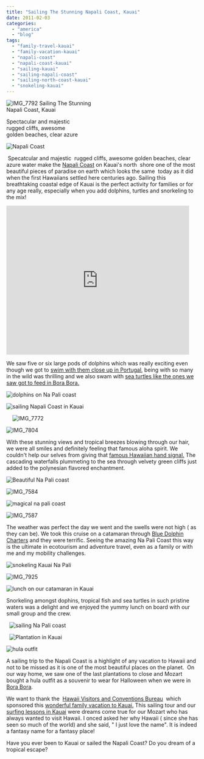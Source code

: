 ```yaml
---
title: "Sailing The Stunning Napali Coast, Kauai"
date: 2011-02-03
categories: 
  - "america"
  - "blog"
tags: 
  - "family-travel-kauai"
  - "family-vacation-kauai"
  - "napali-coast"
  - "napali-coast-kauai"
  - "sailing-kauai"
  - "sailing-napali-coast"
  - "sailing-north-coast-kauai"
  - "snokeling-kauai"
---
```


 ![IMG_7792](https://pub-ac94b3f306b24c0dba4238943c97f2e1.r2.dev/6a00e5502a950788330147e242184e970b.jpg) Sailing The Stunning  
Napali Coast, Kauai

Spectacular and majestic  
rugged cliffs, awesome  
golden beaches, clear azure

<!--more-->

![Napali Coast](https://pub-ac94b3f306b24c0dba4238943c97f2e1.r2.dev/6a00e5502a950788330148c84a58ca970c.jpg)

 Specatcular and majestic  rugged cliffs, awesome golden beaches, clear azure water make the [Napali Coast](http://en.wikipedia.org/wiki/N%C4%81_Pali_Coast_State_Park "napali coast") on Kauai's north  shore one of the most beautiful pieces of paradise on earth which looks the same  today as it did when the first Hawaiians settled here centuries ago. Sailing this breathtaking coastal edge of Kauai is the perfect activity for families or for any age really, especially when you add dolphins, turtles and snorkeling to the mix!

<iframe src="http://www.youtube.com/embed/7EMXJqiSMLo" title="YouTube video player" width="480" frameborder="0" height="390"></iframe>

We saw five or six large pods of dolphins which was really exciting even though we got to [swim with them close up in Portugal](http://www.youtube.com/watch?v=4DwI5p8a3UM "swimming with dolphins in portugal"), being with so many in the wild was thrilling and we also swam with [sea turtles like the ones we saw got to feed in Bora Bora.](http://twitpic.com/33vglh "feeding sea turtles in bora bora")

![dolphins on Na Pali coast](https://pub-ac94b3f306b24c0dba4238943c97f2e1.r2.dev/6a00e5502a950788330147e241500f970b.jpg)

![sailing Napali Coast in Kauai](https://pub-ac94b3f306b24c0dba4238943c97f2e1.r2.dev/6a00e5502a950788330148c84a7cd0970c.jpg)

    ![IMG_7772](https://pub-ac94b3f306b24c0dba4238943c97f2e1.r2.dev/6a00e5502a950788330148c84a84a1970c.jpg)  
  
  

![IMG_7804](https://pub-ac94b3f306b24c0dba4238943c97f2e1.r2.dev/6a00e5502a950788330147e2422166970b.jpg)

With these stunning views and tropical breezes blowing through our hair, we were all smiles and definitely feeling that famous aloha spirit. We couldn't help our selves from giving that [famous Hawaiian hand signal.](http://en.wikipedia.org/wiki/Shaka_sign "famous hawaiian hand signal") The cascading waterfalls plummeting to the sea through velvety green cliffs just added to the polynesian flavored enchantment.

![Beautiful Na Pali coast](https://pub-ac94b3f306b24c0dba4238943c97f2e1.r2.dev/6a00e5502a950788330147e2418b65970b.jpg)

![IMG_7584](https://pub-ac94b3f306b24c0dba4238943c97f2e1.r2.dev/6a00e5502a950788330147e2418eb6970b.jpg)

![magical na pali coast](https://pub-ac94b3f306b24c0dba4238943c97f2e1.r2.dev/6a00e5502a950788330147e241921a970b.jpg)  
  

![IMG_7587](https://pub-ac94b3f306b24c0dba4238943c97f2e1.r2.dev/6a00e5502a950788330148c84ab5ea970c.jpg)

The weather was perfect the day we went and the swells were not high ( as they can be). We took this cruise on a catamaran through [Blue Dolphin Charters](http://www.kauaiboats.com/ "Blue Dolphin tours") and they were terrific. Seeing the amazing Na Pali Coast this way is the ultimate in ecotourism and adventure travel, even as a family or with me and my mobility challenges.

![snokeling Kauai Na Pali](https://pub-ac94b3f306b24c0dba4238943c97f2e1.r2.dev/6a00e5502a950788330148c84ac6b4970c.jpg)

![IMG_7925](https://pub-ac94b3f306b24c0dba4238943c97f2e1.r2.dev/6a00e5502a950788330148c84ac7fa970c.jpg)  
  

![lunch on our catamaran in Kauai](https://pub-ac94b3f306b24c0dba4238943c97f2e1.r2.dev/6a00e5502a950788330148c84ac321970c.jpg)

Snorkeling amongst dophins, tropical fish and sea turtles in such pristine waters was a delight and we enjoyed the yummy lunch on board with our small group and the crew.

  ![sailing Na Pali coast](https://pub-ac94b3f306b24c0dba4238943c97f2e1.r2.dev/6a00e5502a950788330147e241aba7970b.jpg)

  ![Plantation in Kauai](https://pub-ac94b3f306b24c0dba4238943c97f2e1.r2.dev/6a00e5502a950788330147e241aec2970b.jpg)

![ hula outfit](https://pub-ac94b3f306b24c0dba4238943c97f2e1.r2.dev/6a00e5502a950788330148c84ad626970c.jpg)

A sailing trip to the Napali Coast is a highlight of any vacation to Hawaii and not to be missed as it is one of the most beautiful places on the planet.  On our way home, we saw one of the last plantations to close and Mozart bought a hula outfit as a souvenir to wear for Halloween when we were in [Bora Bora](https://pub-ac94b3f306b24c0dba4238943c97f2e1.r2.dev/2010/10/happy-halloween-traveling-around-the-world-celebrations-for-kids.html "Bora Bora").

We want to thank the  [Hawaii Visitors and Conventions Bureau](http://www.hvcb.org/ "Hawaiian visitors and conventions bureau")  which sponsored this [wonderful family vacation to Kauai.](https://pub-ac94b3f306b24c0dba4238943c97f2e1.r2.dev/2010/10/family-travel-kauai-hawaii-photo-luau-hawaiin-culture-napali-coast-sail-best-for-kids.html "wonderful family vacation in Kauai") This sailing tour and our [surfing lessons in Kauai](https://pub-ac94b3f306b24c0dba4238943c97f2e1.r2.dev/2011/01/family-travel-hawaii-learning-to-surf-in-kauai.html "surfing lessons on Kauai") were dreams come true for our Mozart who has always wanted to visit Hawaii. I onced asked her why Hawaii ( since she has seen so much of the world) and she said, " I just love the name". It is indeed a fantasy name for a fantasy place!

Have you ever been to Kauai or sailed the Napali Coast? Do you dream of a tropical escape?
